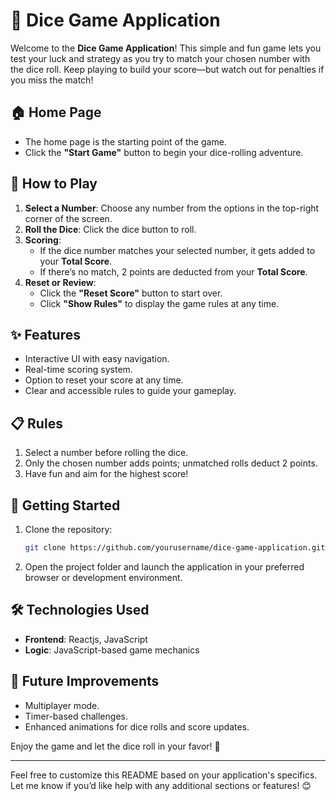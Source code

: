 # 🎲 Dice Game Application  

Welcome to the **Dice Game Application**! This simple and fun game lets you test your luck and strategy as you try to match your chosen number with the dice roll. Keep playing to build your score—but watch out for penalties if you miss the match!  

## 🏠 **Home Page**  
- The home page is the starting point of the game.  
- Click the **"Start Game"** button to begin your dice-rolling adventure.  

## 🎯 **How to Play**  
1. **Select a Number**: Choose any number from the options in the top-right corner of the screen.  
2. **Roll the Dice**: Click the dice button to roll.  
3. **Scoring**:  
   - If the dice number matches your selected number, it gets added to your **Total Score**.  
   - If there’s no match, 2 points are deducted from your **Total Score**.  
4. **Reset or Review**:  
   - Click the **"Reset Score"** button to start over.  
   - Click **"Show Rules"** to display the game rules at any time.  

## ✨ **Features**  
- Interactive UI with easy navigation.  
- Real-time scoring system.  
- Option to reset your score at any time.  
- Clear and accessible rules to guide your gameplay.  

## 📋 **Rules**  
1. Select a number before rolling the dice.  
2. Only the chosen number adds points; unmatched rolls deduct 2 points.  
3. Have fun and aim for the highest score!  

## 🚀 **Getting Started**  
1. Clone the repository:  
   ```bash  
   git clone https://github.com/yourusername/dice-game-application.git  
   ```  
2. Open the project folder and launch the application in your preferred browser or development environment.  

## 🛠 **Technologies Used**  
- **Frontend**: Reactjs, JavaScript  
- **Logic**: JavaScript-based game mechanics  

## 📌 **Future Improvements**  
- Multiplayer mode.  
- Timer-based challenges.  
- Enhanced animations for dice rolls and score updates.  

Enjoy the game and let the dice roll in your favor! 🎲  

---  

Feel free to customize this README based on your application's specifics. Let me know if you’d like help with any additional sections or features! 😊

